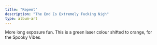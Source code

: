 ```yaml
---
title: "Repent"
description: "The End Is Extremely Fucking Nigh"
type: album-art
---
```

More long exposure fun. This is a green laser colour shifted to orange, for the Spooky Vibes.